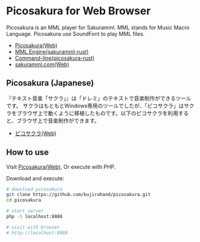 # Picosakura for Web Browser

Picosakura is an MML player for Sakuramml.
MML stands for Music Macro Language.
Picosakura use SoundFont to play MML files.

- [Picosakura(Web)](https://sakuramml.com/picosakura/index.php)
- [MML Engine(sakuramml-rust)](https://github.com/kujirahand/sakuramml-rust)
- [Command-line(picosakura-rust)](https://github.com/kujirahand/picosakura-rust)
- [sakuramml.com(Web)](https://sakuramml.com)

## Picosakura (Japanese)

『テキスト音楽「サクラ」』は「ドレミ」のテキストで音楽制作ができるツールです。
サクラはもともとWindows専用のツールでしたが、「ピコサクラ」はサクラをブラウザ上で動くように移植したものです。以下のピコサクラを利用すると、ブラウザ上で音楽制作ができます。

- [ピコサクラ(Web)](https://sakuramml.com/picosakura/index.php)

## How to use

Visit [Picosakura(Web)](https://sakuramml.com/picosakura/index.php),
Or execute with PHP.

Download and execute:

```sh
# download picosakura
git clone https://github.com/kujirahand/picosakura.git
cd picosakura

# start server
php -S localhost:8888

# visit with browser
# http://localhost:8888
```
